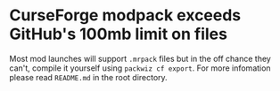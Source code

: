 # CurseForge modpack exceeds GitHub's 100mb limit on files

Most mod launches will support `.mrpack` files but in the off chance they can't, compile it yourself using `packwiz cf export`. For more infomation please read `README.md` in the root directory.
